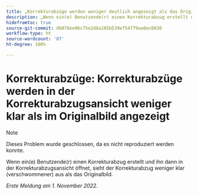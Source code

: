 ```yaml
---
title: „Korrekturabzüge werden weniger deutlich angezeigt als das Originalbild“
description: „Wenn ein(e) Benutzende(r) einen Korrekturabzug erstellt und ihn dann in der Korrekturabzugsansicht öffnet, sieht der Korrekturabzug weniger klar (verschwommener) aus als das Originalbild.“
hidefromtoc: true
source-git-commit: db076ee06c75e2d8a185b539ef54779aa0ec0630
workflow-type: ht
source-wordcount: '87'
ht-degree: 100%

---
```



# Korrekturabzüge: Korrekturabzüge werden in der Korrekturabzugsansicht weniger klar als im Originalbild angezeigt

<!--This is on both the WF and WFP TOCs-->

>[!NOTE]
>
>Dieses Problem wurde geschlossen, da es nicht reproduziert werden konnte.

Wenn ein(e) Benutzende(r) einen Korrekturabzug erstellt und ihn dann in der Korrekturabzugsansicht öffnet, sieht der Korrekturabzug weniger klar (verschwommener) aus als das Originalbild.

_Erste Meldung am 1. November 2022._

